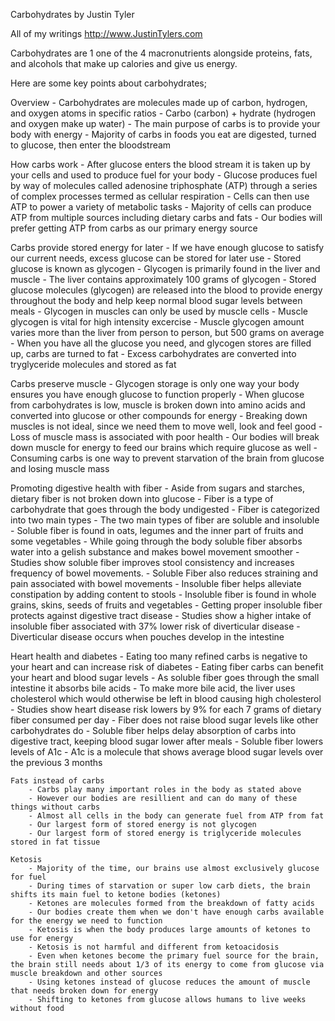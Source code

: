 Carbohydrates
by Justin Tyler 

All of my writings
http://www.JustinTylers.com

Carbohydrates are 1 one of the 4 macronutrients alongside proteins, fats, and alcohols that make up calories and give us energy.

Here are some key points about carbohydrates;

Overview
    - Carbohydrates are molecules made up of carbon, hydrogen, and oxygen atoms in specific ratios
    - Carbo (carbon) + hydrate (hydrogen and oxygen make up water)
    - The main purpose of carbs is to provide your body with energy 
    - Majority of carbs in foods you eat are digested, turned to glucose, then enter the bloodstream
    
How carbs work
    - After glucose enters the blood stream it is taken up by your cells and used to produce fuel for your body
    - Glucose produces fuel by way of molecules called adenosine triphosphate (ATP) through a series of complex processes termed as cellular respiration 
    - Cells can then use ATP to power a variety of metabolic tasks
    - Majority of cells can produce ATP from multiple sources including dietary carbs and fats
    - Our bodies will prefer getting ATP from carbs as our primary energy source 

Carbs provide stored energy for later
    - If we have enough glucose to satisfy our current needs, excess glucose can be stored for later use
    - Stored glucose is known as glycogen 
    - Glycogen is primarily found in the liver and muscle 
    - The liver contains approximately 100 grams of glycogen
    - Stored glucose molecules (glycogen) are released into the blood to provide energy throughout the body and help keep normal blood sugar levels between meals
    - Glycogen in muscles can only be used by muscle cells
    - Muscle glycogen is vital for high intensity excercise
    - Muscle glycogen amount varies more than the liver from person to person, but 500 grams on average 
    - When you have all the glucose you need, and glycogen stores are filled up, carbs are turned to fat
    - Excess carbohydrates are converted into tryglyceride molecules and stored as fat 

Carbs preserve muscle 
    - Glycogen storage is only one way your body ensures you have enough glucose to function properly
    - When glucose from carbohydrates is low, muscle is broken down into amino acids and converted into glucose or other compounds for energy 
    - Breaking down muscles is not ideal, since we need them to move well, look and feel good
    - Loss of muscle mass is associated with poor health 
    - Our bodies will break down muscle for energy to feed our brains which require glucose as well 
    - Consuming carbs is one way to prevent starvation of the brain from glucose and losing muscle mass
    
Promoting digestive health with fiber 
    - Aside from sugars and starches, dietary fiber is not broken down into glucose 
    - Fiber is a type of carbohydrate that goes through the body undigested 
    - Fiber is categorized into two main types 
    - The two main types of fiber are soluble and insoluble
    - Soluble fiber is found in oats, legumes and the inner part of fruits and some vegetables
    - While going through the body soluble fiber absorbs water into a gelish substance and makes bowel movement smoother
    - Studies show soluble fiber improves stool consistency and increases frequency of bowel movements.
    - Soluble Fiber also reduces straining and pain associated with bowel movements 
    - Insoluble fiber helps alleviate constipation by adding content to stools
    - Insoluble fiber is found in whole grains, skins, seeds of fruits and vegetables
    - Getting proper insoluble fiber protects against digestive tract disease 
    - Studies show a higher intake of insoluble fiber associated with 37% lower risk of diverticular disease
    - Diverticular disease occurs when pouches develop in the intestine
    
Heart health and diabetes 
    - Eating too many refined carbs is negative to your heart and can increase risk of diabetes 
    - Eating fiber carbs can benefit your heart and blood sugar levels 
    - As soluble fiber goes through the small intestine it absorbs bile acids
    - To make more bile acid, the liver uses cholesterol which would otherwise be left in blood causing high cholesterol 
    - Studies show heart disease risk lowers by 9% for each 7 grams of dietary fiber consumed per day
    - Fiber does not raise blood sugar levels like other carbohydrates do 
    - Soluble fiber helps delay absorption of carbs into digestive tract, keeping blood sugar lower after meals
    - Soluble fiber lowers levels of A1c
    - A1c is a molecule that shows average blood sugar levels over the previous 3 months
    
    Fats instead of carbs
        - Carbs play many important roles in the body as stated above 
        - However our bodies are resillient and can do many of these things without carbs 
        - Almost all cells in the body can generate fuel from ATP from fat 
        - Our largest form of stored energy is not glycogen
        - Our largest form of stored energy is triglyceride molecules stored in fat tissue
        
    Ketosis
        - Majority of the time, our brains use almost exclusively glucose for fuel 
        - During times of starvation or super low carb diets, the brain shifts its main fuel to ketone bodies (ketones)
        - Ketones are molecules formed from the breakdown of fatty acids
        - Our bodies create them when we don't have enough carbs available for the energy we need to function
        - Ketosis is when the body produces large amounts of ketones to use for energy 
        - Ketosis is not harmful and different from ketoacidosis 
        - Even when ketones become the primary fuel source for the brain, the brain still needs about 1/3 of its energy to come from glucose via muscle breakdown and other sources 
        - Using ketones instead of glucose reduces the amount of muscle that needs broken down for energy 
        - Shifting to ketones from glucose allows humans to live weeks without food 

